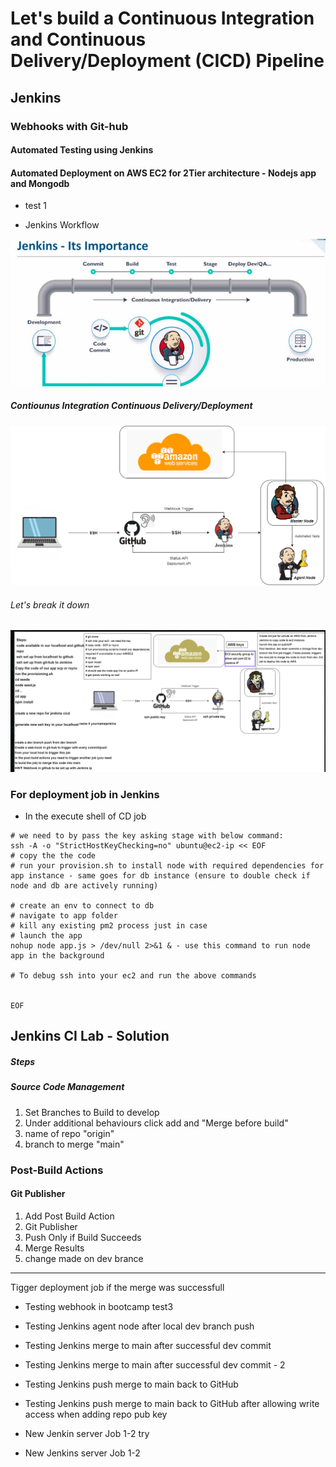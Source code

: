 # Let's build a Continuous Integration and Continuous Delivery/Deployment (CICD) Pipeline
## Jenkins
### Webhooks with Git-hub
#### Automated Testing using Jenkins
#### Automated Deployment on AWS EC2 for 2Tier architecture - Nodejs app and Mongodb  
- test 1

- Jenkins Workflow
  
![](images/jenkins.png)

  ##### Contiounus Integration Continuous Delivery/Deployment 
![](images/CICD.png)

###### Let's break it down 
  ![](images/cicd_jenkins.png)

### For deployment job in Jenkins
- In the execute shell of CD job

```
# we need to by pass the key asking stage with below command:
ssh -A -o "StrictHostKeyChecking=no" ubuntu@ec2-ip << EOF	
# copy the the code
# run your provision.sh to install node with required dependencies for app instance - same goes for db instance (ensure to double check if node and db are actively running)

# create an env to connect to db
# navigate to app folder
# kill any existing pm2 process just in case
# launch the app
nohup node app.js > /dev/null 2>&1 & - use this command to run node app in the background

# To debug ssh into your ec2 and run the above commands
    

EOF
```
## Jenkins CI Lab - Solution

##### Steps

##### Source Code Management

1. Set Branches to Build to develop
2. Under additional behaviours click add and "Merge before build"
3. name of repo "origin"
4. branch to merge "main"

### Post-Build Actions

#### Git Publisher

1. Add Post Build Action
2. Git Publisher
3. Push Only if Build Succeeds
4. Merge Results
5. change made on dev brance

--- 
Tigger deployment job if the merge was successfull
- Testing webhook in bootcamp test3

- Testing Jenkins agent node after local dev branch push
- Testing Jenkins merge to main after successful dev commit
- Testing Jenkins merge to main after successful dev commit - 2
- Testing Jenkins push merge to main back to GitHub
- Testing Jenkins push merge to main back to GitHub after allowing write access when adding repo pub key
- New Jenkin server Job 1-2 try
- New Jenkins server Job 1-2 